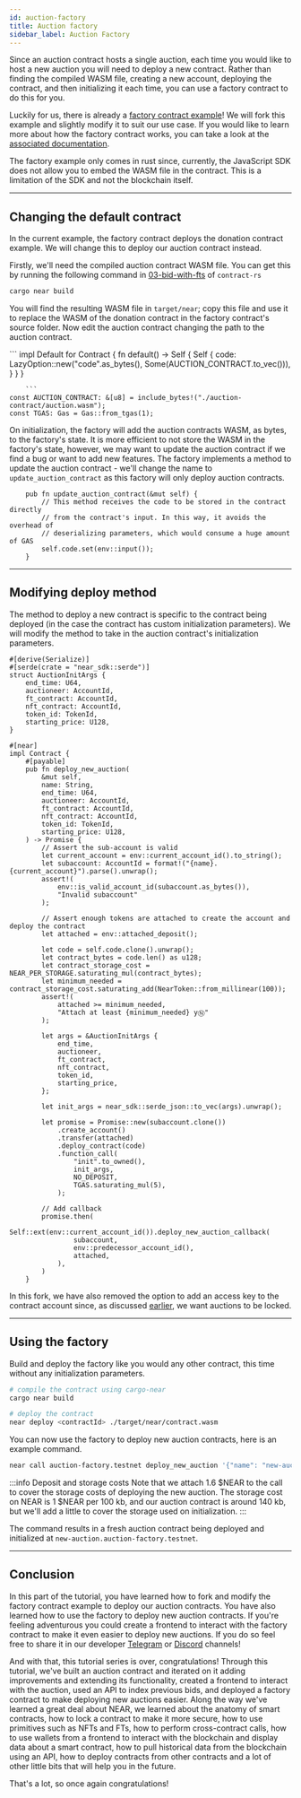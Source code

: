 ```yaml
---
id: auction-factory
title: Auction factory
sidebar_label: Auction Factory
---
```



Since an auction contract hosts a single auction, each time you would like to host a new auction you will need to deploy a new contract. Rather than finding the compiled WASM file, creating a new account, deploying the contract, and then initializing it each time, you can use a factory contract to do this for you.

Luckily for us, there is already a [factory contract example](https://github.com/near-examples/factory-rust)! We will fork this example and slightly modify it to suit our use case. If you would like to learn more about how the factory contract works, you can take a look at the [associated documentation](/tutorials/examples/factory#generic-factory).

The factory example only comes in rust since, currently, the JavaScript SDK does not allow you to embed the WASM file in the contract. This is a limitation of the SDK and not the blockchain itself.

---

## Changing the default contract

In the current example, the factory contract deploys the donation contract example. We will change this to deploy our auction contract instead. 

Firstly, we'll need the compiled auction contract WASM file. You can get this by running the following command in [03-bid-with-fts](https://github.com/near-examples/auctions-tutorial/tree/reorg-auction/contract-rs/03-bid-with-fts) of `contract-rs`

```bash
cargo near build 
```

You will find the resulting WASM file in `target/near`; copy this file and use it to replace the WASM of the donation contract in the factory contract's source folder. Now edit the auction contract changing the path to the auction contract.

<Language value="rust" language="rust">
    ```
impl Default for Contract {
    fn default() -> Self {
        Self {
            code: LazyOption::new("code".as_bytes(), Some(AUCTION_CONTRACT.to_vec())),
        }
    }
}

```
    ```
const AUCTION_CONTRACT: &[u8] = include_bytes!("./auction-contract/auction.wasm");
const TGAS: Gas = Gas::from_tgas(1);
```
</Language>

On initialization, the factory will add the auction contracts WASM, as bytes, to the factory's state. It is more efficient to not store the WASM in the factory's state, however, we may want to update the auction contract if we find a bug or want to add new features. The factory implements a method to update the auction contract - we'll change the name to `update_auction_contract` as this factory will only deploy auction contracts.

```
    pub fn update_auction_contract(&mut self) {
        // This method receives the code to be stored in the contract directly
        // from the contract's input. In this way, it avoids the overhead of
        // deserializing parameters, which would consume a huge amount of GAS
        self.code.set(env::input());
    }

```

---

## Modifying deploy method

The method to deploy a new contract is specific to the contract being deployed (in the case the contract has custom initialization parameters). We will modify the method to take in the auction contract's initialization parameters.

```
#[derive(Serialize)]
#[serde(crate = "near_sdk::serde")]
struct AuctionInitArgs {
    end_time: U64,
    auctioneer: AccountId,
    ft_contract: AccountId,
    nft_contract: AccountId,
    token_id: TokenId,
    starting_price: U128,
}

#[near]
impl Contract {
    #[payable]
    pub fn deploy_new_auction(
        &mut self,
        name: String,
        end_time: U64,
        auctioneer: AccountId,
        ft_contract: AccountId,
        nft_contract: AccountId,
        token_id: TokenId,
        starting_price: U128,
    ) -> Promise {
        // Assert the sub-account is valid
        let current_account = env::current_account_id().to_string();
        let subaccount: AccountId = format!("{name}.{current_account}").parse().unwrap();
        assert!(
            env::is_valid_account_id(subaccount.as_bytes()),
            "Invalid subaccount"
        );

        // Assert enough tokens are attached to create the account and deploy the contract
        let attached = env::attached_deposit();

        let code = self.code.clone().unwrap();
        let contract_bytes = code.len() as u128;
        let contract_storage_cost = NEAR_PER_STORAGE.saturating_mul(contract_bytes);
        let minimum_needed = contract_storage_cost.saturating_add(NearToken::from_millinear(100));
        assert!(
            attached >= minimum_needed,
            "Attach at least {minimum_needed} yⓃ"
        );

        let args = &AuctionInitArgs {
            end_time,
            auctioneer,
            ft_contract,
            nft_contract,
            token_id,
            starting_price,
        };

        let init_args = near_sdk::serde_json::to_vec(args).unwrap();

        let promise = Promise::new(subaccount.clone())
            .create_account()
            .transfer(attached)
            .deploy_contract(code)
            .function_call(
                "init".to_owned(),
                init_args,
                NO_DEPOSIT,
                TGAS.saturating_mul(5),
            );

        // Add callback
        promise.then(
            Self::ext(env::current_account_id()).deploy_new_auction_callback(
                subaccount,
                env::predecessor_account_id(),
                attached,
            ),
        )
    }
```

In this fork, we have also removed the option to add an access key to the contract account since, as discussed [earlier](./1.3-deploy.md#locking-the-contract), we want auctions to be locked.

---

## Using the factory 

Build and deploy the factory like you would any other contract, this time without any initialization parameters. 

```bash
# compile the contract using cargo-near
cargo near build

# deploy the contract
near deploy <contractId> ./target/near/contract.wasm
```

You can now use the factory to deploy new auction contracts, here is an example command. 

```bash
near call auction-factory.testnet deploy_new_auction '{"name": "new-auction", "end_time": "3000000000000000000", "auctioneer": "pivortex.testnet", "ft_contract": "dai.fakes.testnet", "nft_contract": "nft.examples.testnet", "token_id": "7777", "starting_price": "1000000000000000000"}' --accountId pivortex.testnet --deposit 1.6 --gas 100000000000000
```

:::info Deposit and storage costs
Note that we attach 1.6 $NEAR to the call to cover the storage costs of deploying the new auction. The storage cost on NEAR is 1 $NEAR per 100 kb, and our auction contract is around 140 kb, but we'll add a little to cover the storage used on initialization.
:::

The command results in a fresh auction contract being deployed and initialized at `new-auction.auction-factory.testnet`.

---

## Conclusion

In this part of the tutorial, you have learned how to fork and modify the factory contract example to deploy our auction contracts. You have also learned how to use the factory to deploy new auction contracts. If you're feeling adventurous you could create a frontend to interact with the factory contract to make it even easier to deploy new auctions. If you do so feel free to share it in our developer [Telegram](https://t.me/neardev) or [Discord](https://discord.gg/vMGH5QywTH) channels!

And with that, this tutorial series is over, congratulations! Through this tutorial, we've built an auction contract and iterated on it adding improvements and extending its functionality, created a frontend to interact with the auction, used an API to index previous bids, and deployed a factory contract to make deploying new auctions easier. Along the way we've learned a great deal about NEAR, we learned about the anatomy of smart contracts, how to lock a contract to make it more secure, how to use primitives such as NFTs and FTs, how to perform cross-contract calls, how to use wallets from a frontend to interact with the blockchain and display data about a smart contract, how to pull historical data from the blockchain using an API, how to deploy contracts from other contracts and a lot of other little bits that will help you in the future. 

That's a lot, so once again congratulations!
